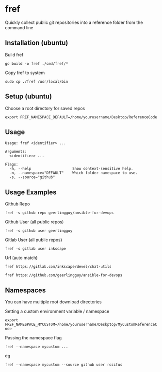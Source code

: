 # fref
Quickly collect public git repositories into a reference folder from the command line

## Installation (ubuntu)
Build fref

`go build -o fref ./cmd/fref/*`

Copy fref to system

`sudo cp ./fref /usr/local/bin`

## Setup (ubuntu)
Choose a root directory for saved repos

`export FREF_NAMESPACE_DEFAULT=/home/yourusername/Desktop/ReferenceCode`

## Usage

```
Usage: fref <identifier> ...

Arguments:
  <identifier> ...

Flags:
  -h, --help                   Show context-sensitive help.
  -n, --namespace="DEFAULT"    Which folder namespace to use.
  -s, --source="github"
```

## Usage Examples

Github Repo

`fref -s github repo geerlingguy/ansible-for-devops`

Github User (all public repos)

`fref -s github user geerlingguy`

Gitlab User (all public repos)

`fref -s gitlab user inkscape`

Url (auto match)

`fref https://gitlab.com/inkscape/devel/chat-utils`

`fref https://github.com/geerlingguy/ansible-for-devops`

## Namespaces

You can have multiple root download directories

Setting a custom environment variable / namespace

`export FREF_NAMESPACE_MYCUSTOM=/home/yourusername/Deskptop/MyCustomReferenceCode`

Passing the namespace flag

`fref --namespace mycustom ...`

eg

`fref --namespace mycustom --source github user rozifus`

